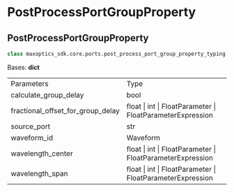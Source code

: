 # PostProcessPortGroupProperty

## PostProcessPortGroupProperty
```py
class maxoptics_sdk.core.ports.post_process_port_group_property_typing.PostProcessPortGroupProperty(*args, **kwargs)
```

Bases: **dict**

<table class="custom-table">
  <tr>
    <td class="typeface">Parameters</td>
    <td class="typeface">Type</td>
  </tr>
  
  <tr>
    <td class="first-column">calculate_group_delay</td>
    <td class="second-column">bool</td>
  </tr>
  <tr>
    <td>fractional_offset_for_group_delay</td>
    <td>float | int | FloatParameter | FloatParameterExpression</td>
  </tr>
  <tr>
    <td>source_port</td>
    <td>str</td>
  </tr>
  <tr>
    <td>waveform_id</td>
    <td>Waveform</td>
  </tr>
  <tr>
    <td>wavelength_center</td>
    <td>float | int | FloatParameter | FloatParameterExpression</td>
  </tr>
  <tr>
    <td>wavelength_span</td>
    <td>float | int | FloatParameter | FloatParameterExpression</td>
  </tr>
</table>